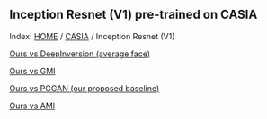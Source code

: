 ## Inception Resnet (V1) pre-trained on CASIA

Index: [HOME](../../../../) / [CASIA](../) / Inception Resnet (V1)

[Ours vs DeepInversion (average face)](gt_ours_di_avg/)

[Ours vs GMI](gt_ours_gmi/)

[Ours vs PGGAN (our proposed baseline)](gt_ours_pggan/)

[Ours vs AMI](gt_black_ours_black_ami/)